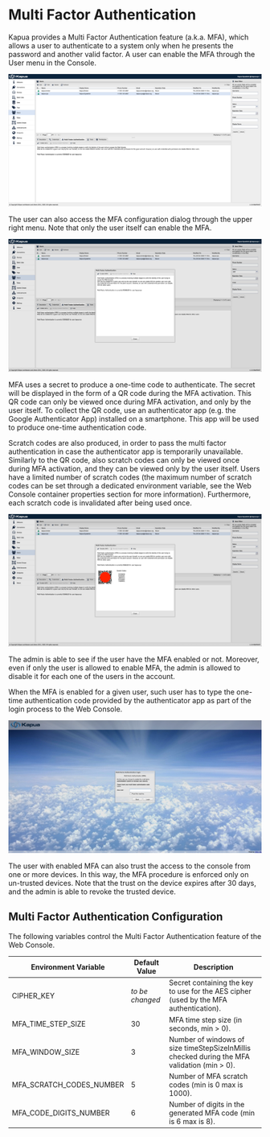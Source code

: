 # Multi Factor Authentication

Kapua provides a Multi Factor Authentication feature (a.k.a. MFA), which allows a user to authenticate to a system only when he presents the 
password and another valid factor. A user can enable the MFA through the User menu in the Console.

![MFA User View](images/mfa_user_view.png)

The user can also access the MFA configuration dialog through the upper right menu. Note that only the user itself can enable the MFA.

![MFA Enable](images/mfa_enable.png)

MFA uses a secret to produce a one-time code to authenticate. The secret will be displayed in the form of a QR code during the MFA activation. 
This QR code can only be viewed once during MFA activation, and only by the user itself. To collect the QR code, use an authenticator app 
(e.g. the Google Authenticator App) installed on a smartphone. This app will be used to produce one-time authentication code.

Scratch codes are also produced, in order to pass the multi factor authentication in case the authenticator app is temporarily unavailable. 
Similarly to the QR code, also scratch codes can only be viewed once during MFA activation, and they can be viewed only by the user itself. 
Users have a limited number of scratch codes (the maximum number of scratch codes can be set through a dedicated environment variable, see the Web 
Console container properties section for more information). Furthermore, each scratch code is invalidated after being used once.

![MFA QR Code](images/mfa_qr_code.png)

The admin is able to see if the user have the MFA enabled or not. Moreover, even if only the user is allowed to enable MFA, the admin is allowed to disable 
it for each one of the users in the account.

When the MFA is enabled for a given user, such user has to type the one-time authentication code provided by the authenticator app as part of the login 
process to the Web Console.

![MFA Login](images/mfa_login.png)

The user with enabled MFA can also trust the access to the console from one or more devices. In this way, the MFA procedure is enforced only on un-trusted 
devices. Note that the trust on the device expires after 30 days, and the admin is able to revoke the trusted device.

## Multi Factor Authentication Configuration

The following variables control the Multi Factor Authentication feature of the Web Console.

| Environment Variable| Default Value| Description |
| --|--|--|
| CIPHER_KEY | _to be changed_ | Secret containing the key to use for the AES cipher (used by the MFA authentication). |
| MFA_TIME_STEP_SIZE | 30 | MFA time step size (in seconds, min > 0). |
| MFA_WINDOW_SIZE | 3 | Number of windows of size timeStepSizeInMillis checked during the MFA validation (min > 0). |
| MFA_SCRATCH_CODES_NUMBER | 5 | Number of MFA scratch codes (min is 0 max is 1000). |
| MFA_CODE_DIGITS_NUMBER | 6 | Number of digits in the generated MFA code (min is 6 max is 8). |
